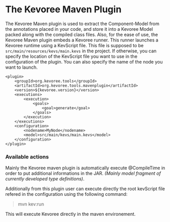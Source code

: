 # The Kevoree Maven Plugin

The Kevoree Maven plugin is used to extract the Component-Model from the annotations placed in your code, and store it into a Kevoree Model packed along with the compiled class files.
Also, for the ease of use, the Kevoree Maven plugin embeds a Kevoree runner. This runner launches a Kevoree runtime using a KevScript file. This file is supposed to be `src/main/resources/kevs/main.kevs` in the project. If otherwise, you can specify the location of the KevScript file you want to use in the configuration of the plugin.
You can also specify the name of the node you want to launch.

```
<plugin>
	<groupId>org.kevoree.tools</groupId>
	<artifactId>org.kevoree.tools.mavenplugin</artifactId>
	<version>${kevoree.version}</version>
	<executions>
		<execution>
			<goals>
				<goal>generate</goal>
			</goals>
		</execution>
	</executions>
	<configuration>
		<nodename>MyNode</nodename>
		<model>src/main/kevs/main.kevs</model>
	</configuration>
</plugin>
```

### Available actions

Mainly the Kevoree maven plugin is automatically execute @CompileTime in order to put additional informations in the JAR. *(Mainly model fragment of currently developed type definitions)*.

Additionally from this plugin user can execute directly the root kevScript file refered in the configuration using the following command:

> mvn kev:run

This will execute Kevoree directly in the maven environement.

